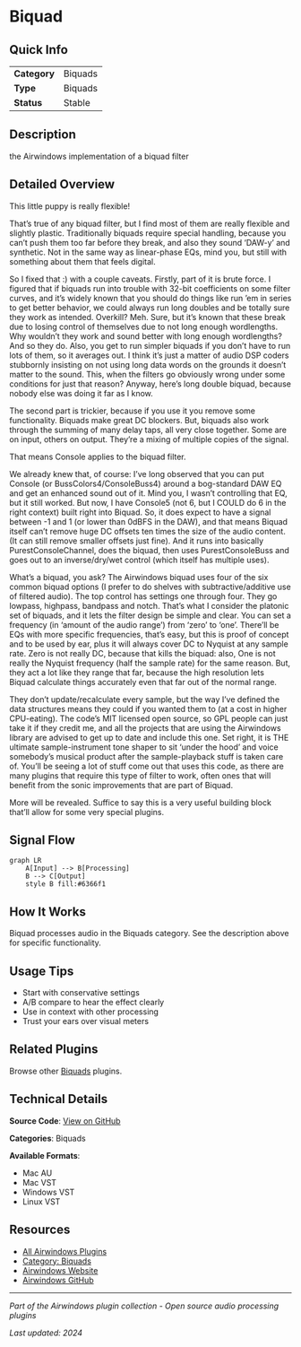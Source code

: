 # Biquad



## Quick Info

| | |
|---|---|
| **Category** | Biquads |
| **Type** | Biquads |
| **Status** | Stable |

## Description

the Airwindows implementation of a biquad filter

## Detailed Overview

This little puppy is really flexible!

That’s true of any biquad filter, but I find most of them are really flexible and slightly plastic. Traditionally biquads require special handling, because you can’t push them too far before they break, and also they sound ‘DAW-y’ and synthetic. Not in the same way as linear-phase EQs, mind you, but still with something about them that feels digital.

So I fixed that :) with a couple caveats. Firstly, part of it is brute force. I figured that if biquads run into trouble with 32-bit coefficients on some filter curves, and it’s widely known that you should do things like run ’em in series to get better behavior, we could always run long doubles and be totally sure they work as intended. Overkill? Meh. Sure, but it’s known that these break due to losing control of themselves due to not long enough wordlengths. Why wouldn’t they work and sound better with long enough wordlengths? And so they do. Also, you get to run simpler biquads if you don’t have to run lots of them, so it averages out. I think it’s just a matter of audio DSP coders stubbornly insisting on not using long data words on the grounds it doesn’t matter to the sound. This, when the filters go obviously wrong under some conditions for just that reason? Anyway, here’s long double biquad, because nobody else was doing it far as I know.

The second part is trickier, because if you use it you remove some functionality. Biquads make great DC blockers. But, biquads also work through the summing of many delay taps, all very close together. Some are on input, others on output. They’re a mixing of multiple copies of the signal.

That means Console applies to the biquad filter.

We already knew that, of course: I’ve long observed that you can put Console (or BussColors4/ConsoleBuss4) around a bog-standard DAW EQ and get an enhanced sound out of it. Mind you, I wasn’t controlling that EQ, but it still worked. But now, I have Console5 (not 6, but I COULD do 6 in the right context) built right into Biquad. So, it does expect to have a signal between -1 and 1 (or lower than 0dBFS in the DAW), and that means Biquad itself can’t remove huge DC offsets ten times the size of the audio content. (It can still remove smaller offsets just fine). And it runs into basically PurestConsoleChannel, does the biquad, then uses PurestConsoleBuss and goes out to an inverse/dry/wet control (which itself has multiple uses).

What’s a biquad, you ask? The Airwindows biquad uses four of the six common biquad options (I prefer to do shelves with subtractive/additive use of filtered audio). The top control has settings one through four. They go lowpass, highpass, bandpass and notch. That’s what I consider the platonic set of biquads, and it lets the filter design be simple and clear. You can set a frequency (in ‘amount of the audio range’) from ‘zero’ to ‘one’. There’ll be EQs with more specific frequencies, that’s easy, but this is proof of concept and to be used by ear, plus it will always cover DC to Nyquist at any sample rate. Zero is not really DC, because that kills the biquad: also, One is not really the Nyquist frequency (half the sample rate) for the same reason. But, they act a lot like they range that far, because the high resolution lets Biquad calculate things accurately even that far out of the normal range.

They don’t update/recalculate every sample, but the way I’ve defined the data structures means they could if you wanted them to (at a cost in higher CPU-eating). The code’s MIT licensed open source, so GPL people can just take it if they credit me, and all the projects that are using the Airwindows library are advised to get up to date and include this one. Set right, it is THE ultimate sample-instrument tone shaper to sit ‘under the hood’ and voice somebody’s musical product after the sample-playback stuff is taken care of. You’ll be seeing a lot of stuff come out that uses this code, as there are many plugins that require this type of filter to work, often ones that will benefit from the sonic improvements that are part of Biquad.

More will be revealed. Suffice to say this is a very useful building block that’ll allow for some very special plugins.

## Signal Flow

```mermaid
graph LR
    A[Input] --> B[Processing]
    B --> C[Output]
    style B fill:#6366f1
```

## How It Works

Biquad processes audio in the Biquads category. See the description above for specific functionality.

## Usage Tips

- Start with conservative settings
- A/B compare to hear the effect clearly
- Use in context with other processing
- Trust your ears over visual meters


## Related Plugins

Browse other [Biquads](../categories/biquads.md) plugins.


## Technical Details

**Source Code**: [View on GitHub](https://github.com/airwindows/airwindows/tree/master/plugins/LinuxVST/src/Biquad)

**Categories**: Biquads

**Available Formats**:
- Mac AU
- Mac VST
- Windows VST
- Linux VST

## Resources

- [All Airwindows Plugins](../../README.md)
- [Category: Biquads](../categories/biquads.md)
- [Airwindows Website](https://www.airwindows.com)
- [Airwindows GitHub](https://github.com/airwindows/airwindows)

---

*Part of the Airwindows plugin collection - Open source audio processing plugins*

*Last updated: 2024*
